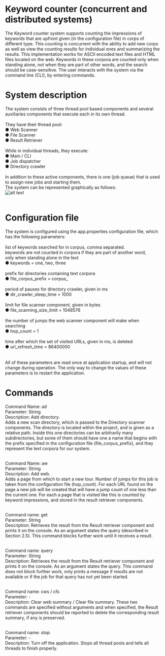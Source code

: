 # Keyword counter (concurrent and distributed systems)
The Keyword counter system supports counting the impressions of keywords that are upfront
given (in the configuration file) in corps of different type. This counting is concurrent with
the ability to add new corps as well as view the counting results for individual ones and summarizing the results. 
This implementation works for ASCII encoded text files and HTML files located on the web.
Keywords in these corpora are counted only when standing alone, not when they are part of other words,
and the search should be case-sensitive.
The user interacts with the system via the command line (CLI), by entering commands.

# System description
The system consists of three thread pool based components and several auxiliaries
components that execute each in its own thread.<br> <br>
They have their thread pool:<br>
● Web Scanner<br>
● File Scanner<br>
● Result Retriever<br><br>
While in individual threads, they execute:<br>
● Main / CLI<br>
● Job dispatcher<br>
● Directory crawler<br><br>
In addition to these active components, there is one (job queue) that is used to assign new
jobs and starting them. <br>The system can be represented graphically as follows:<br>
![alt text](https://raw.githubusercontent.com/ArtisticCodr/KiDS_Keyword_counter/master/img/graph.png)<br><br>

# Configuration file
The system is configured using the app.properties configuration file, which has the following
parameters:<br><br>
 list of keywords searched for in corpus, comma separated.<br>
 keywords are not counted in corpora if they are part of another word,<br>
 only when standing alone in the text<br>
● keywords = one, two, three<br><br>
 prefix for directories containing text corpora<br>
● file_corpus_prefix = corpus_<br><br>
 period of pauses for directory crawler, given in ms<br>
● dir_crawler_sleep_time = 1000<br><br>
 limit for file scanner component, given in bytes<br>
● file_scanning_size_limit = 1048576<br><br>
 the number of jumps the web scanner component will make when searching<br>
● hop_count = 1<br><br>
time after which the set of visited URLs, given in ms, is deleted<br>
● url_refresh_time = 86400000<br><br><br>
All of these parameters are read once at application startup, and will not change during operation. The only way to change the values of these parameters is to restart the application.

# Commands
Command Name: ad<br>
Parameter: String<br>
Description: Add directory. <br>Adds a new scan directory, which is passed to the Directory scanner
components. The directory is located within the project, and is given as a relative path. Inside this one
directories can be arbitrarily many subdirectories, but some of them should have one
a name that begins with the prefix specified in the configuration file (file_corpus_prefix), and
they represent the text corpora for our system.<br><br>

Command Name: aw<br>
Parameter: String<br>
Description: Add web. <br>Adds a page from which to start a new tour. Number of jumps for this job is taken from the configuration file (hop_count). For each URL found on the page
a new job will be created that will have a jump count of one less than the current one. For each
a page that is visited like this is counted by keyword impressions, and stored in the result retriever
components.<br><br>

Command name: get<br>
Parameter: String<br>
Description: Retrieves the result from the Result retriever component and prints it on the console. As an argument
states the query (described in Section 2.5). This command blocks further work until it receives a result.<br><br>

Command name: query<br>
Parameter: String<br>
Description: Retrieves the result from the Result retriever component and prints it on the console. As an argument
states the query. This command does not block further work, only prints a message
if results are not available or if the job for that query has not yet been started.<br><br>

Command name: cws / cfs<br>
Parameter: -<br>
Description: Clear web summary / Clear file summary. These two commands are specified without arguments and
when specified, the Result retriever components should be reported to delete the corresponding result summary, if any is preserved.<br><br>

Command name: stop<br>
Parameter: -<br>
Description: Turn off the application. Stops all thread pools and tells all threads to finish properly.<br><br>
